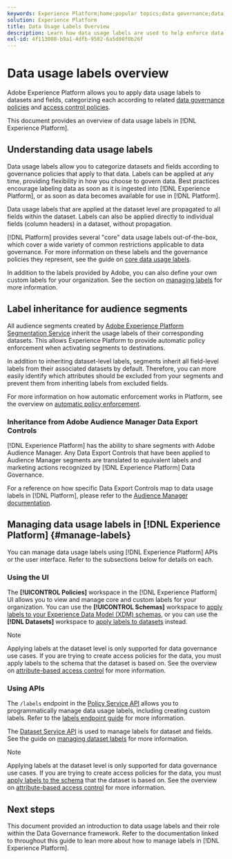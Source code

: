 ```yaml
---
keywords: Experience Platform;home;popular topics;data governance;data usage label api;policy service api;data usage labels overview
solution: Experience Platform
title: Data Usage Labels Overview
description: Learn how data usage labels are used to help enforce data governance compliance in Adobe Experience Platform.
exl-id: 4f113000-b9a1-4dfb-9502-6a5d08f0b26f
---
```

# Data usage labels overview

Adobe Experience Platform allows you to apply data usage labels to datasets and fields, categorizing each according to related [data governance policies](../policies/overview.md) and [access control policies](../../access-control/abac/ui/policies.md).

This document provides an overview of data usage labels in [!DNL Experience Platform].

## Understanding data usage labels

Data usage labels allow you to categorize datasets and fields according to governance policies that apply to that data. Labels can be applied at any time, providing flexibility in how you choose to govern data. Best practices encourage labeling data as soon as it is ingested into [!DNL Experience Platform], or as soon as data becomes available for use in [!DNL Platform].

Data usage labels that are applied at the dataset level are propagated to all fields within the dataset. Labels can also be applied directly to individual fields (column headers) in a dataset, without propagation.

[!DNL Platform] provides several "core" data usage labels out-of-the-box, which cover a wide variety of common restrictions applicable to data governance. For more information on these labels and the governance policies they represent, see the guide on [core data usage labels](reference.md).

In addition to the labels provided by Adobe, you can also define your own custom labels for your organization. See the section on [managing labels](#manage-labels) for more information.

## Label inheritance for audience segments

All audience segments created by [Adobe Experience Platform Segmentation Service](../../segmentation/home.md) inherit the usage labels of their corresponding datasets. This allows Experience Platform to provide automatic policy enforcement when activating segments to destinations.

In addition to inheriting dataset-level labels, segments inherit all field-level labels from their associated datasets by default. Therefore, you can more easily identify which attributes should be excluded from your segments and prevent them from inheriting labels from excluded fields.

For more information on how automatic enforcement works in Platform, see the overview on [automatic policy enforcement](../enforcement/auto-enforcement.md).

### Inheritance from Adobe Audience Manager Data Export Controls

[!DNL Experience Platform] has the ability to share segments with Adobe Audience Manager. Any Data Export Controls that have been applied to Audience Manager segments are translated to equivalent labels and marketing actions recognized by [!DNL Experience Platform] Data Governance.

For a reference on how specific Data Export Controls map to data usage labels in [!DNL Platform], please refer to the [Audience Manager documentation](https://experienceleague.adobe.com/docs/audience-manager/user-guide/implementation-integration-guides/integration-experience-platform/aam-aep-audience-sharing.html#aam-data-export-control-in-aep).

## Managing data usage labels in [!DNL Experience Platform] {#manage-labels}

You can manage data usage labels using [!DNL Experience Platform] APIs or the user interface. Refer to the subsections below for details on each.

### Using the UI

The **[!UICONTROL Policies]** workspace in the [!DNL Experience Platform] UI allows you to view and manage core and custom labels for your organization. You can use the **[!UICONTROL Schemas]** workspace to [apply labels to your Experience Data Model (XDM) schemas](../../xdm/tutorials/labels.md), or you can use the **[!DNL Datasets]** workspace to [apply labels to datasets](./user-guide.md) instead.

>[!NOTE]
>
>Applying labels at the dataset level is only supported for data governance use cases. If you are trying to create access policies for the data, you must apply labels to the schema that the dataset is based on. See the overview on [attribute-based access control](../../access-control/abac/overview.md) for more information.

### Using APIs

The `/labels` endpoint in the [Policy Service API](https://www.adobe.io/experience-platform-apis/references/policy-service/) allows you to programmatically manage data usage labels, including creating custom labels. Refer to the [labels endpoint guide](../api/labels.md) for more information.

The [Dataset Service API](https://www.adobe.io/experience-platform-apis/references/dataset-service/) is used to manage labels for dataset and fields. See the guide on [managing dataset labels](./dataset-api.md) for more information.

>[!NOTE]
>
>Applying labels at the dataset level is only supported for data governance use cases. If you are trying to create access policies for the data, you must [apply labels to the schema](../../xdm/tutorials/labels.md) that the dataset is based on. See the overview on [attribute-based access control](../../access-control/abac/overview.md) for more information.

## Next steps

This document provided an introduction to data usage labels and their role within the Data Governance framework. Refer to the documentation linked to throughout this guide to lean more about how to manage labels in [!DNL Experience Platform].
